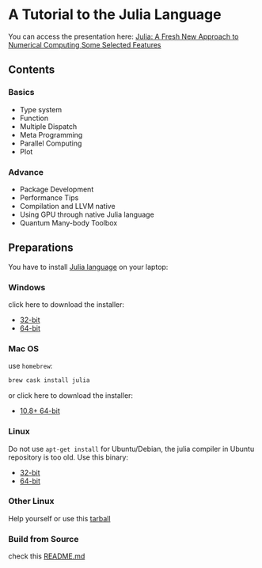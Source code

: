 # A Tutorial to the Julia Language

You can access the presentation here: [Julia: A Fresh New Approach to Numerical Computing Some Selected Features](http://104.224.129.42/slides/the-julia-language/)

## Contents

### Basics

- Type system
- Function
- Multiple Dispatch
- Meta Programming
- Parallel Computing
- Plot

### Advance

- Package Development
- Performance Tips
- Compilation and LLVM native
- Using GPU through native Julia language
- Quantum Many-body Toolbox

## Preparations

You have to install [Julia language](https://julialang.org/) on your laptop:

### Windows

click here to download the installer:

- [32-bit](https://julialang-s3.julialang.org/bin/winnt/x86/0.6/julia-0.6.2-win32.exe)
- [64-bit](https://julialang-s3.julialang.org/bin/winnt/x64/0.6/julia-0.6.2-win64.exe)

### Mac OS

use `homebrew`:

```sh
brew cask install julia
```

or click here to download the installer:

- [10.8+ 64-bit](https://julialang-s3.julialang.org/bin/mac/x64/0.6/julia-0.6.2-mac64.dmg)

### Linux

Do not use `apt-get install` for Ubuntu/Debian, the julia compiler in Ubuntu repository is too old. Use this binary:

- [32-bit](https://julialang-s3.julialang.org/bin/linux/x64/0.6/julia-0.6.2-linux-x86_64.tar.gz)
- [64-bit](https://julialang-s3.julialang.org/bin/linux/x64/0.6/julia-0.6.2-linux-x86_64.tar.gz)

### Other Linux

Help yourself or use this [tarball](https://github.com/JuliaLang/julia/releases/download/v0.6.2/julia-0.6.2-full.tar.gz)

### Build from Source

check this [README.md](https://github.com/JuliaLang/julia)
